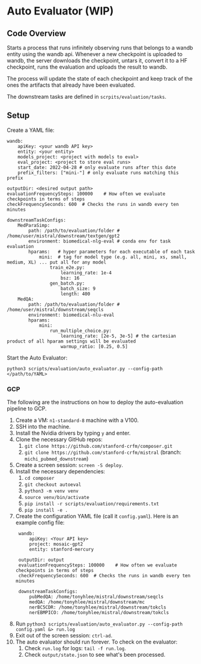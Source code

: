 # Auto Evaluator (WIP)

## Code Overview

Starts a process that runs infinitely observing runs that belongs to a wandb entity using the wandb api. 
Whenever a new  checkpoint is uploaded to wandb, the server downloads the checkpoint, untars it, 
convert it to a HF checkpoint, runs the evaluation and uploads the result to wandb. 

The process will update the state of each checkpoint and keep track of the ones the artifacts that already 
have been evaluated.

The downstream tasks are defined in `scrpits/evaluation/tasks`.

## Setup

Create a YAML file:

```text
wandb:
    apiKey: <your wandb API key>
    entity: <your entity>
    models_project: <project with models to eval>
    eval_project: <project to store eval runs>
    start_date: 2022-04-28 # only evaluate runs after this date
    prefix_filters: ["mini-"] # only evaluate runs matching this prefix

outputDir: <desired output path>
evaluationFrequencySteps: 100000    # How often we evaluate checkpoints in terms of steps
checkFrequencySeconds: 600  # Checks the runs in wandb every ten minutes

downstreamTaskConfigs:
    MedParaSimp:
        path: /path/to/evaluation/folder # /home/user/mistral/downstream/textgen/gpt2
        environment: biomedical-nlg-eval # conda env for task evaluation
        hparams:   # hyper parameters for each executable of each task
            mini:  # tag for model type (e.g. all, mini, xs, small, medium, XL) ... put all for any model
                train_e2e.py:
                    learning_rate: 1e-4
                    bsz: 16
                gen_batch.py:
                    batch_size: 9
                    length: 400
    MedQA: 
        path: /path/to/evaluation/folder # /home/user/mistral/downstream/seqcls
        environment: biomedical-nlu-eval
        hparams:
            mini:
                run_multiple_choice.py:
                    learning_rate: [2e-5, 3e-5] # the cartesian product of all hparam settings will be evaluated
                    warmup_ratio: [0.25, 0.5]
```

Start the Auto Evaluator:

`python3 scripts/evaluation/auto_evaluator.py --config-path </path/to/YAML>` 


### GCP

The following are the instructions on how to deploy the auto-evaluation pipeline to GCP.

1. Create a VM: `n1-standard-8` machine with a V100.
1. SSH into the machine.
1. Install the Nvidia drivers by typing `y` and enter.
1. Clone the necessary GitHub repos:
    1. `git clone https://github.com/stanford-crfm/composer.git`
    1. `git clone https://github.com/stanford-crfm/mistral` (branch: `michi_pubmed_downstream`)
1. Create a screen session: `screen -S deploy`.    
1. Install the necessary dependencies:
    1. `cd composer`
    1. `git checkout autoeval`
    1. `python3 -m venv venv`
    1. `source venv/bin/activate`
    1. `pip install -r scripts/evaluation/requirements.txt`
    1. `pip install -e .`
1. Create the configuration YAML file (call it `config.yaml`). Here is an example config file:
   ```text
    wandb:
        apiKey: <Your API key>
        project: mosaic-gpt2
        entity: stanford-mercury
    
    outputDir: output
    evaluationFrequencySteps: 100000    # How often we evaluate checkpoints in terms of steps
    checkFrequencySeconds: 600  # Checks the runs in wandb every ten minutes
    
    downstreamTaskConfigs:
        pubMedQA: /home/tonyhlee/mistral/downstream/seqcls
        medQA: /home/tonyhlee/mistral/downstream/mc
        nerBC5CDR: /home/tonyhlee/mistral/downstream/tokcls
        nerEBMPICO: /home/tonyhlee/mistral/downstream/tokcls
    ```
1. Run `python3 scripts/evaluation/auto_evaluator.py --config-path config.yaml &> run.log`
1. Exit out of the screen session: `ctrl-ad`.
1. The auto evaluator should run forever. To check on the evaluator:
   1. Check `run.log` for logs: `tail -f run.log`.
   1. Check `output/state.json` to see what's been processed.
